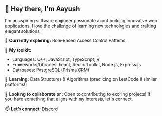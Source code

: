 ## 👋 Hey there, I'm Aayush

I'm an aspiring software engineer passionate about building innovative web applications. I love the challenge of learning new technologies and crafting elegant solutions.

🚀 **Currently exploring:** Role-Based Access Control Patterns

🧰 **My toolkit:** 
* Languages: C++, JavaScript, TypeScript, R
* Frameworks/Libraries: React, Redux Toolkit, Node.js, Express.js
* Databases: PostgreSQL (Prisma ORM)

🌱 **Learning:** Data Structures & Algorithms (practicing on LeetCode & similar platforms!)

🤝 **Looking to collaborate on:** Open to contributing to exciting projects! If you have something that aligns with my interests, let's connect.

📫 **Let's connect!** [Discord](https://discordapp.com/users/blue_0206) 
<!--
**blue0206/blue0206** is a ✨ _special_ ✨ repository because its `README.md` (this file) appears on your GitHub profile.

Here are some ideas to get you started:

- 🔭 I’m currently working on ...
- 🌱 I’m currently learning ...
- 👯 I’m looking to collaborate on ...
- 🤔 I’m looking for help with ...
- 💬 Ask me about ...
- 📫 How to reach me: ...
- 😄 Pronouns: ...
- ⚡ Fun fact: ...
-->
